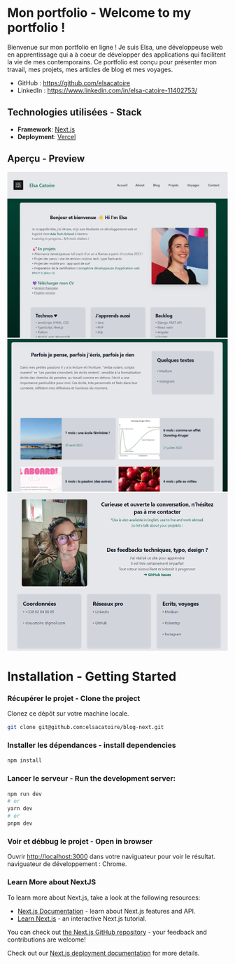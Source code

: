 # Mon portfolio - Welcome to my portfolio !

Bienvenue sur mon portfolio en ligne ! Je suis Elsa, une développeuse web en apprentissage qui a à coeur de développer des applications qui facilitent la vie de mes contemporains. Ce portfolio est conçu pour présenter mon travail, mes projets, mes articles de blog et mes voyages.
- GitHub :  https://github.com/elsacatoire
- LinkedIn : https://www.linkedin.com/in/elsa-catoire-11402753/

## Technologies utilisées - Stack

- **Framework**: [Next.js](https://nextjs.org/)
- **Deployment**: [Vercel](https://vercel.com/)

## Aperçu - Preview

![page accueil](image.png)
![page blog](image-1.png)
![page contact](image-2.png)


# Installation - Getting Started

### Récupérer le projet - Clone the project
Clonez ce dépôt sur votre machine locale.
```bash
git clone git@github.com:elsacatoire/blog-next.git
```

### Installer les dépendances - install dependencies
```bash
npm install
```

### Lancer le serveur - Run the development server:
```bash
npm run dev
# or
yarn dev
# or
pnpm dev
```

### Voir et débbug le projet - Open in browser
Ouvrir [http://localhost:3000](http://localhost:3000) dans votre naviguateur pour voir le résultat. naviguateur de développement : Chrome.

### Learn More about NextJS
To learn more about Next.js, take a look at the following resources:

- [Next.js Documentation](https://nextjs.org/docs) - learn about Next.js features and API.
- [Learn Next.js](https://nextjs.org/learn) - an interactive Next.js tutorial.

You can check out [the Next.js GitHub repository](https://github.com/vercel/next.js/) - your feedback and contributions are welcome!

Check out our [Next.js deployment documentation](https://nextjs.org/docs/deployment) for more details.
